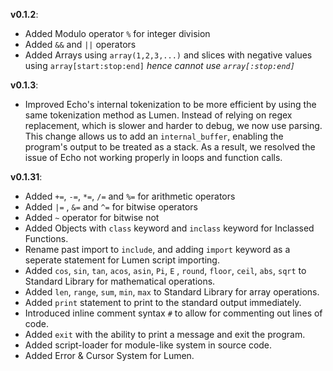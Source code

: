 **v0.1.2**:
- Added Modulo operator `%` for integer division
- Added `&&` and `||` operators
- Added Arrays using `array(1,2,3,...)` and slices with negative values using `array[start:stop:end]` *hence cannot use `array[:stop:end]`*

**v0.1.3**:
- Improved Echo's internal tokenization to be more efficient by using the same tokenization method as Lumen. Instead of relying on regex replacement, which is slower and harder to debug, we now use parsing. This change allows us to add an `internal_buffer`, enabling the program's output to be treated as a stack. As a result, we resolved the issue of Echo not working properly in loops and function calls.

**v0.1.31**:
- Added `+=`, `-=`, `*=`, `/=` and `%=` for arithmetic operators
- Added `|=` , `&=` and `^=` for bitwise operators
- Added `~` operator for bitwise not
- Added Objects with `class` keyword and `inclass` keyword for Inclassed Functions. 
- Rename past import to `include`, and adding `import` keyword as a seperate statement for Lumen script importing. 
- Added  `cos`, `sin`, `tan`, `acos`, `asin`, `Pi`, `E` , `round`, `floor`, `ceil`, `abs`, `sqrt` to Standard Library for mathematical operations.
- Added `len`, `range`, `sum`, `min`, `max` to Standard Library for array operations.
- Added `print` statement to print to the standard output immediately.
- Introduced inline comment syntax `#` to allow for commenting out lines of code.
- Added `exit` with the ability to print a message and exit the program.
- Added script-loader for module-like system in source code.
- Added Error & Cursor System for Lumen.
